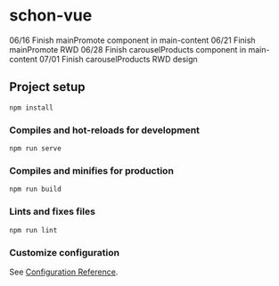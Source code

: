 # schon-vue

06/16 Finish mainPromote component in main-content
06/21 Finish mainPromote RWD
06/28 Finish carouselProducts component in main-content
07/01 Finish carouselProducts RWD design

## Project setup
```
npm install
```

### Compiles and hot-reloads for development
```
npm run serve
```

### Compiles and minifies for production
```
npm run build
```

### Lints and fixes files
```
npm run lint
```

### Customize configuration
See [Configuration Reference](https://cli.vuejs.org/config/).
